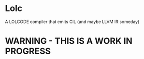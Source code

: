 # Lolc

A LOLCODE compiler that emits CIL (and maybe LLVM IR someday)

# WARNING - THIS IS A WORK IN PROGRESS
